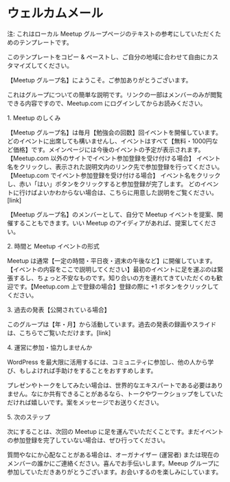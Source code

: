 <!--
# Welcome Email
-->
# ウェルカムメール

<!--
Alert: This is a template that may inspire the text for your local Meetup group page.
-->
注: これはローカル Meetup グループページのテキストの参考にしていただくためのテンプレートです。

<!--
Feel free to copy and paste this template and customize it for your area.
-->
このテンプレートをコピー & ペーストし、ご自分の地域に合わせて自由にカスタマイズしてください。

<!--
Welcome to the \[name of your meetup\], it’s great to have you here!
-->
【Meetup グループ名】にようこそ。ご参加ありがとうございます。

<!--
Here are brief notes of what we’re about. (some links are just for members, so make sure you are logged in to Meetup)
-->
これはグループについての簡単な説明です。リンクの一部はメンバーのみが閲覧できる内容ですので、Meetup.com にログインしてからお読みください。

<!--
1\. How the Meetups work
-->
1\. Meetup のしくみ

<!--
The \[name of your meetup\] has \[number of meetups\] planned Meetups each month. You are welcome to attend any of them and all our Meetups are free to attend. The main Meetup page provides information about scheduled events. Just click on the name of the event, and hit the red ‘Yes’ button RSVP. If you do not know which meetup you should come to, we have outlined the different meetups here.\[link\]
-->
【Meetup グループ名】は毎月【勉強会の回数】回イベントを開催しています。どのイベントに出席しても構いませんし、イベントはすべて【無料・1000円など価格】です。メインページには今後のイベントの予定が表示されます。
【Meetup.com 以外のサイトでイベント参加登録を受け付ける場合】
イベント名をクリックし、表示された説明文内のリンク先で参加登録を行ってください。
【Meetup.com でイベント参加登録を受け付ける場合】
イベント名をクリックし、赤い「はい」ボタンをクリックすると参加登録が完了します。
どのイベントに行けばよいかわからない場合は、こちらに用意した説明をご覧ください。\[link\]

<!--
As a \[name of your meetup\] Meetup group member you’re also welcome to suggest and plan your own meetups. So if you have an idea for getting people together, please go ahead and suggest a Meetup.
-->
【Meetup グループ名】のメンバーとして、自分で Meetup イベントを提案、開催することもできます。いい Meetup のアイディアがあれば、提案してください。

<!--
2\. Time and Meetup Format
-->
2\. 時間と Meetup イベントの形式

<!--
Meetups begin at \[start time\]. We \[outline what you do here\] – the event listing details the agenda for the night. We know that coming to your first meetup can be stressful and scary. You are welcome to bring a friend. Just hit the +1 button on your RSVP.
-->
Meetup は通常【一定の時間・平日夜・週末の午後など】に開催しています。【イベントの内容をここで説明してください】最初のイベントに足を運ぶのは緊張するし、ちょっと不安なものです。知り合いの方を連れてきていただくのも歓迎です。【Meetup.com 上で登録の場合】登録の際に +1 ボタンをクリックしてください。

<!--
3\. Past Presentations (if available)
-->
3\. 過去の発表【公開されている場合】

<!--
This Meetup group has been around since \[date\]. You will be happy to know that a lot of the past presentations have been recorded for you to check out at any time. You can view all past presentations here \[link\]
-->
このグループは【年・月】から活動しています。過去の発表の録画やスライドは、こちらでご覧いただけます。[link\]

<!--
4\. Get Involved
-->
4\. 運営に参加・協力しませんか

<!--
If you want to get the most out of WordPress, we highly recommend you get involved, learn from others and perhaps lend a hand as well.
-->
WordPress を最大限に活用するには、コミュニティに参加し、他の人から学び、もしよければ手助けをすることをおすすめします。

<!--
Also, If you are interested in doing presentations or speaking, you do not have to be the world’s renowned expert to do a presentation with us. As long as you have something to share, we would love to have you present a talk or workshop. Send us a message with your ideas.
-->
プレゼンやトークをしてみたい場合は、世界的なエキスパートである必要はありません。なにか共有できることがあるなら、トークやワークショップをしていただければ嬉しいです。案をメッセージでお送りください。

<!--
5\. What to I do now
-->
5\. 次のステップ

<!--
The next thing we want you to do is come along to the next meetup. If you have not already, head over to our meetup page and RSVP to an event.
-->
次にすることは、次回の Meetup に足を運んでいただくことです。まだイベントの参加登録を完了していない場合は、ぜひ行ってください。

<!--
If you have any questions or concerns, please get in touch with one of the organizers or a current member. We would  be happy to help you. We look forward to seeing you and thanks again for becoming a part of our meetup group.
-->
質問やなにか心配なことがある場合は、オーガナイザー (運営者) または現在のメンバーの誰かにご連絡ください。喜んでお手伝いします。Meeup グループに参加していただきありがとうございます。お会いするのを楽しみにしています。
